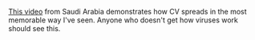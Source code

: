 <a href="https://twitter.com/MemoMakanika/status/1238398794955399168">This video</a> from Saudi Arabia demonstrates how CV spreads in the most memorable way I've seen. Anyone who doesn't get how viruses work should see this. 
